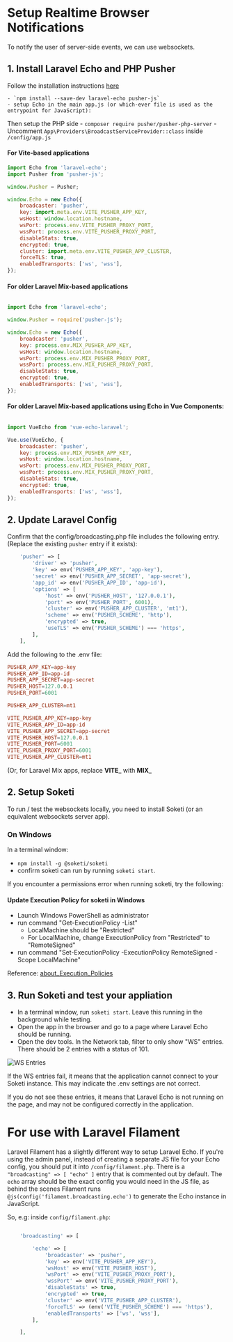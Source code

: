 # Setup Realtime Browser Notifications
To notify the user of server-side events, we can use websockets.

## 1. Install Laravel Echo and PHP Pusher

Follow the installation instructions [here](https://laravel.com/docs/10.x/broadcasting#client-pusher-channels)

    - `npm install --save-dev laravel-echo pusher-js`
    - setup Echo in the main app.js (or which-ever file is used as the entrypoint for JavaScript):

Then setup the PHP side
    - `composer require pusher/pusher-php-server`
    - Uncomment `App\Providers\BroadcastServiceProvider::class` inside `/config/app.js`


#### For Vite-based applications

```js
import Echo from 'laravel-echo';
import Pusher from 'pusher-js';

window.Pusher = Pusher;

window.Echo = new Echo({
    broadcaster: 'pusher',
    key: import.meta.env.VITE_PUSHER_APP_KEY,
    wsHost: window.location.hostname,
    wsPort: process.env.VITE_PUSHER_PROXY_PORT,
    wssPort: process.env.VITE_PUSHER_PROXY_PORT,
    disableStats: true,
    encrypted: true,
    cluster: import.meta.env.VITE_PUSHER_APP_CLUSTER,
    forceTLS: true,
    enabledTransports: ['ws', 'wss'],
});

```


#### For older Laravel Mix-based applications

```js

import Echo from 'laravel-echo';

window.Pusher = require('pusher-js');

window.Echo = new Echo({
    broadcaster: 'pusher',
    key: process.env.MIX_PUSHER_APP_KEY,
    wsHost: window.location.hostname,
    wsPort: process.env.MIX_PUSHER_PROXY_PORT,
    wssPort: process.env.MIX_PUSHER_PROXY_PORT,
    disableStats: true,
    encrypted: true,
    enabledTransports: ['ws', 'wss'],
});

```

#### For older Laravel Mix-based applications using Echo in Vue Components:

```js

import VueEcho from 'vue-echo-laravel';

Vue.use(VueEcho, {
    broadcaster: 'pusher',
    key: process.env.MIX_PUSHER_APP_KEY,
    wsHost: window.location.hostname,
    wsPort: process.env.MIX_PUSHER_PROXY_PORT,
    wssPort: process.env.MIX_PUSHER_PROXY_PORT,
    disableStats: true,
    encrypted: true,
    enabledTransports: ['ws', 'wss'],
});

```

## 2. Update Laravel Config

Confirm that the config/broadcasting.php file includes the following entry. (Replace the existing `pusher` entry if it exists):

```php
    'pusher' => [
        'driver' => 'pusher',
        'key' => env('PUSHER_APP_KEY', 'app-key'),
        'secret' => env('PUSHER_APP_SECRET', 'app-secret'),
        'app_id' => env('PUSHER_APP_ID', 'app-id'),
        'options' => [
            'host' => env('PUSHER_HOST', '127.0.0.1'),
            'port' => env('PUSHER_PORT', 6001),
            'cluster' => env('PUSHER_APP_CLUSTER', 'mt1'),
            'scheme' => env('PUSHER_SCHEME', 'http'),
            'encrypted' => true,
            'useTLS' => env('PUSHER_SCHEME') === 'https',
        ],
    ],
```

Add the following to the .env file:

```conf
PUSHER_APP_KEY=app-key
PUSHER_APP_ID=app-id
PUSHER_APP_SECRET=app-secret
PUSHER_HOST=127.0.0.1
PUSHER_PORT=6001

PUSHER_APP_CLUSTER=mt1

VITE_PUSHER_APP_KEY=app-key
VITE_PUSHER_APP_ID=app-id
VITE_PUSHER_APP_SECRET=app-secret
VITE_PUSHER_HOST=127.0.0.1
VITE_PUSHER_PORT=6001
VITE_PUSHER_PROXY_PORT=6001
VITE_PUSHER_APP_CLUSTER=mt1

```

(Or, for Laravel Mix apps, replace **VITE_** with **MIX_**

## 2. Setup Soketi
To run / test the websockets locally, you need to install Soketi (or an equivalent websockets server app).

### On Windows

In a terminal window:
- `npm install -g @soketi/soketi`
- confirm soketi can run by running `soketi start`.


If you encounter a permissions error when running soketi, try the following:


#### Update Execution Policy for soketi in Windows

- Launch Windows PowerShell as administrator
- run command "Get-ExecutionPolicy -List"
   - LocalMachine should be "Restricted"
   - For LocalMachine, change ExecutionPolicy from "Restricted" to "RemoteSigned"
- run command "Set-ExecutionPolicy -ExecutionPolicy RemoteSigned -Scope LocalMachine"

Reference: [about_Execution_Policies](https://docs.microsoft.com/en-gb/powershell/module/microsoft.powershell.core/about/about_execution_policies?view=powershell-7.2#managing-the-execution-policy-with-powershell)


## 3. Run Soketi and test your appliation

- In a terminal window, run `soketi start`. Leave this running in the background while testing.
- Open the app in the browser and go to a page where Laravel Echo should be running.
- Open the dev tools. In the Network tab, filter to only show "WS" entries. There should be 2 entries with a status of 101.

![WS Entries](https://file%2B.vscode-resource.vscode-cdn.net/Users/dave/Library/Application%20Support/CleanShot/media/media_ZH5iLVHeKt/CleanShot%202023-04-21%20at%2015.17.20.png?version%3D1682086758353)

If the WS entries fail, it means that the application cannot connect to your Soketi instance. This may indicate the .env settings are not correct.

If you do not see these entries, it means that Laravel Echo is not running on the page, and may not be configured correctly in the application.


# For use with Laravel Filament

Laravel Filament has a slightly different way to setup Laravel Echo. If you're using the admin panel, instead of creating a separate JS file for your Echo config, you should put it into `/config/filament.php`. There is a `"broadcasting" => [ "echo" ]` entry that is commented out by default. The `echo` array should be the exact config you would need in the JS file, as behind the scenes Filament runs `@js(config('filament.broadcasting.echo')` to generate the Echo instance in JavaScript.

So, e.g: inside `config/filament.php`:

```php

    'broadcasting' => [

        'echo' => [
            'broadcaster' => 'pusher',
            'key' => env('VITE_PUSHER_APP_KEY'),
            'wsHost' => env('VITE_PUSHER_HOST'),
            'wsPort' => env('VITE_PUSHER_PROXY_PORT'),
            'wssPort' => env('VITE_PUSHER_PROXY_PORT'),
            'disableStats' => true,
            'encrypted' => true,
            'cluster' => env('VITE_PUSHER_APP_CLUSTER'),
            'forceTLS' => (env('VITE_PUSHER_SCHEME') === 'https'),
            'enabledTransports' => ['ws', 'wss'],
        ],

    ],

```

